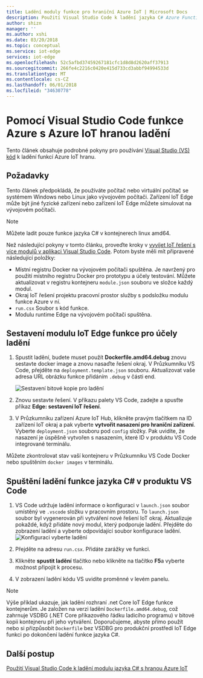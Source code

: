 ```yaml
---
title: Ladění moduly funkce pro hraniční Azure IoT | Microsoft Docs
description: Použití Visual Studio Code k ladění jazyka C# Azure Functions s hranou Azure IoT
author: shizn
manager: ''
ms.author: xshi
ms.date: 03/20/2018
ms.topic: conceptual
ms.service: iot-edge
services: iot-edge
ms.openlocfilehash: 52c5afbd37459267181cfc1d8d8d2620aff37913
ms.sourcegitcommit: 266fe4c2216c0420e415d733cd3abbf94994533d
ms.translationtype: MT
ms.contentlocale: cs-CZ
ms.lasthandoff: 06/01/2018
ms.locfileid: "34630778"
---
```

# <a name="use-visual-studio-code-to-debug-azure-functions-with-azure-iot-edge"></a>Pomocí Visual Studio Code funkce Azure s Azure IoT hranou ladění

Tento článek obsahuje podrobné pokyny pro používání [Visual Studio (VS) kód](https://code.visualstudio.com/) k ladění funkcí Azure IoT hranu.

## <a name="prerequisites"></a>Požadavky
Tento článek předpokládá, že používáte počítač nebo virtuální počítač se systémem Windows nebo Linux jako vývojovém počítači. Zařízení IoT Edge může být jiné fyzické zařízení nebo zařízení IoT Edge můžete simulovat na vývojovém počítači.

> [!NOTE]
> Můžete ladit pouze funkce jazyka C# v kontejnerech linux amd64.

Než následující pokyny v tomto článku, proveďte kroky v [vyvíjet IoT řešení s více modulů v aplikaci Visual Studio Code](tutorial-multiple-modules-in-vscode.md). Potom byste měli mít připravené následující položky:
- Místní registru Docker na vývojovém počítači spuštěna. Je navržený pro použití místního registru Docker pro prototypu a účely testování. Můžete aktualizovat v registru kontejneru `module.json` souboru ve složce každý modul.
- Okraj IoT řešení projektu pracovní prostor služby s podsložku modulu funkce Azure v ní.
- `run.csx` Soubor s kód funkce.
- Modulu runtime Edge na vývojovém počítači spuštěna.

## <a name="build-your-iot-edge-function-module-for-debugging-purpose"></a>Sestavení modulu IoT Edge funkce pro účely ladění
1. Spustit ladění, budete muset použít **Dockerfile.amd64.debug** znovu sestavte docker image a znovu nasaďte řešení okraj. V Průzkumníku VS Code, přejděte na `deployment.template.json` souboru. Aktualizovat vaše adresa URL obrázku funkce přidáním `.debug` v části end.

    ![Sestavení bitové kopie pro ladění](./media/how-to-debug-csharp-function/build-debug-image.png)

2. Znovu sestavte řešení. V příkazu palety VS Code, zadejte a spusťte příkaz **Edge: sestavení IoT řešení**.
3. V Průzkumníku zařízení Azure IoT Hub, klikněte pravým tlačítkem na ID zařízení IoT okraj a pak vyberte **vytvořit nasazení pro hraniční zařízení**. Vyberte `deployment.json` souboru pod `config` složky. Pak uvidíte, že nasazení je úspěšně vytvořen s nasazením, které ID v produktu VS Code integrované terminálu.

Můžete zkontrolovat stav vaší kontejneru v Průzkumníku VS Code Docker nebo spuštěním `docker images` v terminálu.

## <a name="start-debugging-c-function-in-vs-code"></a>Spuštění ladění funkce jazyka C# v produktu VS Code
1. VS Code udržuje ladění informace o konfiguraci v `launch.json` soubor umístěný ve `.vscode` složku v pracovním prostoru. To `launch.json` soubor byl vygenerován při vytváření nové řešení IoT okraj. Aktualizuje pokaždé, když přidáte nový modul, který podporuje ladění. Přejděte do zobrazení ladění a vyberte odpovídající soubor konfigurace ladění.
    ![Konfiguraci vyberte ladění](./media/how-to-debug-csharp-function/select-debug-configuration.jpg)

2. Přejděte na adresu `run.csx`. Přidáte zarážky ve funkci.
3. Klikněte **spustit ladění** tlačítko nebo klikněte na tlačítko **F5**a vyberte možnost připojit k procesu.
4. V zobrazení ladění kódu VS uvidíte proměnné v levém panelu. 


> [!NOTE]
> Výše příklad ukazuje, jak ladění rozhraní .net Core IoT Edge funkce kontejnerům. Je založen na verzi ladění `Dockerfile.amd64.debug`, což zahrnuje VSDBG (.NET Core příkazového řádku ladicího programu) v bitové kopii kontejneru při jeho vytváření. Doporučujeme, abyste přímo použít nebo si přizpůsobit `Dockerfile` bez VSDBG pro produkční prostředí IoT Edge funkci po dokončení ladění funkce jazyka C#.

## <a name="next-steps"></a>Další postup


[Použití Visual Studio Code k ladění modulu jazyka C# s hranou Azure IoT](how-to-vscode-debug-csharp-module.md)

